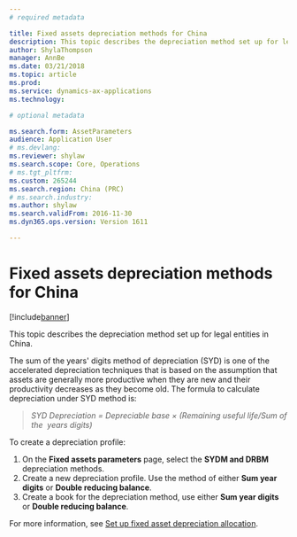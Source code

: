 ```yaml
---
# required metadata

title: Fixed assets depreciation methods for China
description: This topic describes the depreciation method set up for legal entities in China.
author: ShylaThompson
manager: AnnBe
ms.date: 03/21/2018
ms.topic: article
ms.prod: 
ms.service: dynamics-ax-applications
ms.technology: 

# optional metadata

ms.search.form: AssetParameters
audience: Application User
# ms.devlang: 
ms.reviewer: shylaw
ms.search.scope: Core, Operations
# ms.tgt_pltfrm: 
ms.custom: 265244
ms.search.region: China (PRC)
# ms.search.industry: 
ms.author: shylaw
ms.search.validFrom: 2016-11-30
ms.dyn365.ops.version: Version 1611

---
```


# Fixed assets depreciation methods for China

[!include[banner](../includes/banner.md)]

This topic describes the depreciation method set up for legal entities in China.

The sum of the years' digits method of depreciation (SYD) is one of the accelerated depreciation techniques that is based on the assumption that assets are generally more productive when they are new and their productivity decreases as they become old. The formula to calculate depreciation under SYD method is:

> *SYD Depreciation = Depreciable base × (Remaining useful life/Sum of the  years digits)*

To create a depreciation profile:

1. On the **Fixed assets parameters** page, select the **SYDM and DRBM** depreciation methods.
2. Create a new depreciation profile. Use the method of either **Sum year digits** or **Double reducing balance**.
3. Create a book for the depreciation method, use either **Sum year digits** or **Double reducing balance**.

For more information, see [Set up fixed asset depreciation allocation](./tasks/fixed-asset-depreciation-allocation.md).


